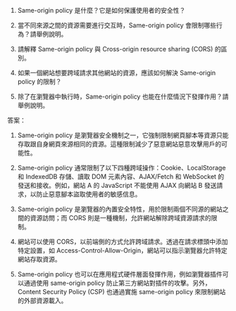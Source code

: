 

1. Same-origin policy 是什麼？它是如何保護使用者的安全性？

2. 當不同來源之間的資源需要進行交互時，Same-origin policy 會限制哪些行為？請舉例說明。

3. 請解釋 Same-origin policy 與 Cross-origin resource sharing (CORS) 的區別。

4. 如果一個網站想要跨域請求其他網站的資源，應該如何解決 Same-origin policy 的限制？

5. 除了在瀏覽器中執行時，Same-origin policy 也能在什麼情況下發揮作用？請舉例說明。

答案：

1. Same-origin policy 是瀏覽器安全機制之一，它強制限制網頁腳本等資源只能存取跟自身網頁來源相同的資源。這種限制減少了惡意網站惡意攻擊用戶的可能性。

2. Same-origin policy 通常限制了以下四種跨域操作：Cookie、LocalStorage 和 IndexedDB 存儲、讀取 DOM 元素內容、AJAX/Fetch 和 WebSocket 的發送和接收。例如，網站 A 的 JavaScript 不能使用 AJAX 向網站 B 發送請求，以防止惡意腳本盜取使用者的敏感信息。

3. Same-origin policy 是瀏覽器的內置安全特性，用於限制兩個不同源的網站之間的資源訪問；而 CORS 則是一種機制，允許網站解除跨域資源請求的限制。

4. 網站可以使用 CORS，以前端側的方式允許跨域請求。透過在請求標頭中添加特定設置，如 Access-Control-Allow-Origin，網站可以指示瀏覽器允許特定網站存取資源。

5. Same-origin policy 也可以在應用程式硬件層面發揮作用，例如瀏覽器插件可以通過使用 same-origin policy 防止第三方網站對插件的攻擊。另外， Content Security Policy (CSP) 也通過實施 same-origin policy 來限制網站的外部資源載入。